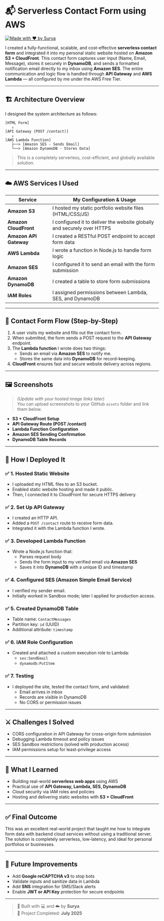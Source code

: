 # 📬 Serverless Contact Form using AWS  
[![Made with ❤️ by Surya](https://img.shields.io/badge/Built%20By-Surya-blue)](https://github.com/BHARATSURYA1128)


I created a fully-functional, scalable, and cost-effective **serverless contact form** and integrated it into my personal static website hosted on **Amazon S3 + CloudFront**. This contact form captures user input (Name, Email, Message), stores it securely in **DynamoDB**, and sends a formatted notification email directly to my inbox using **Amazon SES**. The entire communication and logic flow is handled through **API Gateway** and **AWS Lambda** — all configured by me under the AWS Free Tier.

---

## 🏗️ Architecture Overview

I designed the system architecture as follows:

```
[HTML Form]
   ↓
[API Gateway (POST /contact)]
   ↓
[AWS Lambda Function]
   ├──> [Amazon SES - Sends Email]
   └──> [Amazon DynamoDB - Stores Data]
```

> This is a completely serverless, cost-efficient, and globally available solution.

---

## ☁️ AWS Services I Used

| Service              | My Configuration & Usage                                |
|----------------------|----------------------------------------------------------|
| **Amazon S3**         | I hosted my static portfolio website files (HTML/CSS/JS) |
| **Amazon CloudFront** | I configured it to deliver the website globally and securely over HTTPS |
| **Amazon API Gateway**| I created a RESTful POST endpoint to accept form data   |
| **AWS Lambda**        | I wrote a function in Node.js to handle form logic      |
| **Amazon SES**        | I configured it to send an email with the form submission |
| **Amazon DynamoDB**   | I created a table to store form submissions             |
| **IAM Roles**         | I assigned permissions between Lambda, SES, and DynamoDB |

---

## 📩 Contact Form Flow (Step-by-Step)

1. A user visits my website and fills out the contact form.
2. When submitted, the form sends a POST request to the **API Gateway** endpoint.
3. The **Lambda function** I wrote does two things:
   - Sends an email via **Amazon SES** to notify me.
   - Stores the same data into **DynamoDB** for record-keeping.
4. **CloudFront** ensures fast and secure website delivery across regions.

---

## 🖼️ Screenshots

> _(Update with your hosted image links later)_  
You can upload screenshots to your GitHub `assets` folder and link them below.

- **S3 + CloudFront Setup**  
- **API Gateway Route (POST /contact)**  
- **Lambda Function Configuration**  
- **Amazon SES Sending Confirmation**  
- **DynamoDB Table Records**

---

## 🚀 How I Deployed It

### ✅ 1. Hosted Static Website
- I uploaded my HTML files to an S3 bucket.
- Enabled static website hosting and made it public.
- Then, I connected it to CloudFront for secure HTTPS delivery.

### ✅ 2. Set Up API Gateway
- I created an HTTP API.
- Added a `POST /contact` route to receive form data.
- Integrated it with the Lambda function I wrote.

### ✅ 3. Developed Lambda Function
- Wrote a Node.js function that:
  - Parses request body
  - Sends the form input to my verified email via **Amazon SES**
  - Saves it into **DynamoDB** with a unique ID and timestamp

### ✅ 4. Configured SES (Amazon Simple Email Service)
- I verified my sender email.
- Initially worked in Sandbox mode; later I applied for production access.

### ✅ 5. Created DynamoDB Table
- Table name: `ContactMessages`
- Partition key: `id` (UUID)
- Additional attribute: `timestamp`

### ✅ 6. IAM Role Configuration
- Created and attached a custom execution role to Lambda:
  - `ses:SendEmail`
  - `dynamodb:PutItem`

### ✅ 7. Testing
- I deployed the site, tested the contact form, and validated:
  - Email arrives in inbox
  - Records are visible in DynamoDB
  - No CORS or permission issues

---

## ⚔️ Challenges I Solved

- CORS configuration in API Gateway for cross-origin form submission
- Debugging Lambda timeout and policy issues
- SES Sandbox restrictions (solved with production access)
- IAM permissions setup for least-privilege access

---

## 🧠 What I Learned

- Building real-world **serverless web apps** using AWS
- Practical use of **API Gateway, Lambda, SES, DynamoDB**
- Cloud security via IAM roles and policies
- Hosting and delivering static websites with **S3 + CloudFront**

---

## ✅ Final Outcome

This was an excellent real-world project that taught me how to integrate form data with backend cloud services without using a traditional server. The solution is completely serverless, low-latency, and ideal for personal portfolios or businesses.

---

## 🔮 Future Improvements

- Add **Google reCAPTCHA v3** to stop bots
- Validate inputs and sanitize data in Lambda
- Add **SNS** integration for SMS/Slack alerts
- Enable **JWT or API Key** protection for secure endpoints

---

> 🚀 Built with 💻 and ☁️ by **Surya**  
> 📅 Project Completed: **July 2025**
